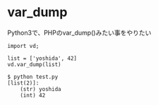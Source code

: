 # var_dump
Python3で、PHPのvar_dump()みたい事をやりたい

```
import vd;

list = ['yoshida', 42]
vd.var_dump(list)
```

```
$ python test.py
[list(2)]:
    (str) yoshida
    (int) 42
```
